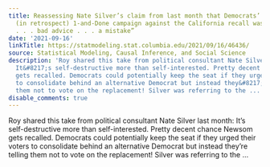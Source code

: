 ```yaml
---
title: Reassessing Nate Silver’s claim from last month that Democrats’ successful
  (in retrospect) 1-and-Done campaign against the California recall was “self-destructive
  . . . bad advice . . . a mistake”
date: '2021-09-16'
linkTitle: https://statmodeling.stat.columbia.edu/2021/09/16/46436/
source: Statistical Modeling, Causal Inference, and Social Science
description: 'Roy shared this take from political consultant Nate Silver last month:
  It&#8217;s self-destructive more than self-interested. Pretty decent chance Newsom
  gets recalled. Democrats could potentially keep the seat if they urged their voters
  to consolidate behind an alternative Democrat but instead they&#8217;re telling
  them not to vote on the replacement! Silver was referring to the ...'
disable_comments: true
---
```

Roy shared this take from political consultant Nate Silver last month: It&#8217;s self-destructive more than self-interested. Pretty decent chance Newsom gets recalled. Democrats could potentially keep the seat if they urged their voters to consolidate behind an alternative Democrat but instead they&#8217;re telling them not to vote on the replacement! Silver was referring to the ...